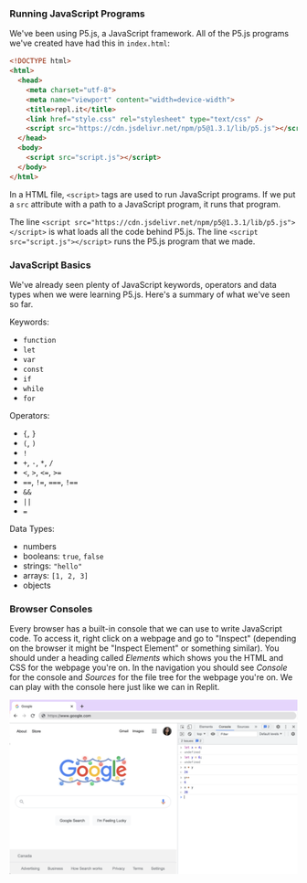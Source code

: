 ### Running JavaScript Programs

We've been using P5.js, a JavaScript framework. All of the P5.js programs we've created have had this in `index.html`: 

```html
<!DOCTYPE html>
<html>
  <head>
    <meta charset="utf-8">
    <meta name="viewport" content="width=device-width">
    <title>repl.it</title>
    <link href="style.css" rel="stylesheet" type="text/css" />
    <script src="https://cdn.jsdelivr.net/npm/p5@1.3.1/lib/p5.js"></script>
  </head>
  <body>
    <script src="script.js"></script>
  </body>
</html>
```

In a HTML file, `<script>` tags are used to run JavaScript programs. If we put a `src` attribute with a path to a JavaScript program, it runs that program. 

The line `<script src="https://cdn.jsdelivr.net/npm/p5@1.3.1/lib/p5.js"></script>` is what loads all the code behind P5.js. The line `<script src="script.js"></script>` runs the P5.js program that we made.


### JavaScript Basics

We've already seen plenty of JavaScript keywords, operators and data types when we were learning P5.js. Here's a summary of what we've seen so far.

Keywords:
* `function`
* `let`
* `var`
* `const`
* `if`
* `while`
* `for`

Operators:
* `{`, `}`
* `(`, `)`
* `!`
* `+`, `-`, `*`, `/`
* `<`, `>`, `<=`, `>=`
* `==`, `!=`, `===`, `!==`
* `&&`
* `||`
* `=`

Data Types:
* numbers
* booleans: `true`, `false`
* strings: `"hello"`
* arrays: `[1, 2, 3]`
* objects

### Browser Consoles

Every browser has a built-in console that we can use to write JavaScript code. To access it, right click on a webpage and go to "Inspect" (depending on the browser it might be "Inspect Element" or something similar). You should under a heading called *Elements* which shows you the HTML and CSS for the webpage you're on. In the navigation you should see *Console* for the console and *Sources* for the file tree for the webpage you're on. We can play with the console here just like we can in Replit.

![](../../Images/Chrome_Console.png)
